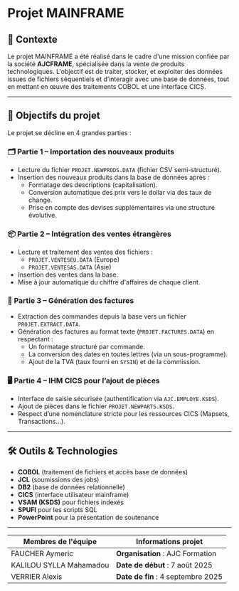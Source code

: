 # Projet MAINFRAME

## 📌 Contexte

Le projet MAINFRAME a été réalisé dans le cadre d'une mission confiée par la société **AJCFRAME**, spécialisée dans la vente de produits technologiques. L'objectif est de traiter, stocker, et exploiter des données issues de fichiers séquentiels et d’interagir avec une base de données, tout en mettant en œuvre des traitements COBOL et une interface CICS.

---

## 🧩 Objectifs du projet

Le projet se décline en 4 grandes parties :

### 🗂️ Partie 1 – Importation des nouveaux produits
- Lecture du fichier `PROJET.NEWPRODS.DATA` (fichier CSV semi-structuré).
- Insertion des nouveaux produits dans la base de données après :
  - Formatage des descriptions (capitalisation).
  - Conversion automatique des prix vers le dollar via des taux de change.
  - Prise en compte des devises supplémentaires via une structure évolutive.

### 📦 Partie 2 – Intégration des ventes étrangères
- Lecture et traitement des ventes des fichiers :
  - `PROJET.VENTESEU.DATA` (Europe)
  - `PROJET.VENTESAS.DATA` (Asie)
- Insertion des ventes dans la base.
- Mise à jour automatique du chiffre d'affaires de chaque client.

### 🧾 Partie 3 – Génération des factures
- Extraction des commandes depuis la base vers un fichier `PROJET.EXTRACT.DATA`.
- Génération des factures au format texte (`PROJET.FACTURES.DATA`) en respectant :
  - Un formatage structuré par commande.
  - La conversion des dates en toutes lettres (via un sous-programme).
  - Ajout de la TVA (taux fourni en `SYSIN`) et de la commission.

### 🖥️ Partie 4 – IHM CICS pour l’ajout de pièces
- Interface de saisie sécurisée (authentification via `AJC.EMPLOYE.KSDS`).
- Ajout de pièces dans le fichier `PROJET.NEWPARTS.KSDS`.
- Respect d’une nomenclature stricte pour les ressources CICS (Mapsets, Transactions...).

---

## 🛠️ Outils & Technologies

- **COBOL** (traitement de fichiers et accès base de données)
- **JCL** (soumissions des jobs)
- **DB2** (base de données relationnelle)
- **CICS** (interface utilisateur mainframe)
- **VSAM (KSDS)** pour fichiers indexés
- **SPUFI** pour les scripts SQL
- **PowerPoint** pour la présentation de soutenance

---

| Membres de l'équipe         | Informations projet          |
|----------------------------|------------------------------|
| FAUCHER Aymeric            | **Organisation** : AJC Formation |
| KALILOU SYLLA Mahamadou   | **Date de début** : 7 août 2025 |
| VERRIER Alexis             | **Date de fin** : 4 septembre 2025 |
